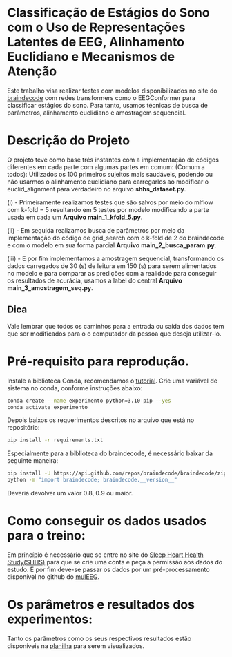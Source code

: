 # Classificação de Estágios do Sono com o Uso de Representações Latentes de EEG, Alinhamento Euclidiano e Mecanismos de Atenção
Este trabalho visa realizar testes com modelos disponibilizados no site do [braindecode](https://braindecode.org/stable/api.html#models) com redes transformers como 
o EEGConformer para classificar estágios do sono. Para tanto, usamos técnicas de busca de parâmetros, alinhamento euclidiano 
e amostragem sequencial.

# Descrição do Projeto
O projeto teve como base três instantes com a implementação de códigos diferentes em cada parte com algumas partes em comum:
(Comum a todos): Utilizados os 100 primeiros sujeitos mais saudáveis, podendo ou não usarmos o alinhamento euclidiano para
carregarlos ao modificar o euclid_alignment para verdadeiro no arquivo **shhs_dataset.py**.

(i) - Primeiramente realizamos testes que são salvos por meio do mlflow com k-fold = 5 resultando em 5 testes por modelo
modificando a parte usada em cada um **Arquivo main_1_kfold_5.py**.

(ii) - Em seguida realizamos busca de parâmetros por meio da implementação do código de grid_search com o k-fold de 2 do braindecode e com o
modelo em sua forma parcial **Arquivo main_2_busca_param.py**.


(iii) - E por fim implementamos a amostragem sequencial, transformando os dados carregados de 30 (s) de leitura em 150 (s) para serem alimentados
no modelo e para comparar as predições com a realidade para conseguir os resultados de acurácia, usamos a label do central **Arquivo main_3_amostragem_seq.py**.

## Dica
Vale lembrar que todos os caminhos para a entrada ou saída dos dados tem que ser modificados para o o computador da pessoa que deseja utilizar-lo.

# Pré-requisito para reprodução.
Instale a biblioteca Conda, recomendamos o [tutorial](https://docs.conda.io/projects/conda/en/latest/user-guide/install/index.html). Crie uma variável de sistema no conda, conforme instruções abaixo:

```bash
conda create --name experimento python=3.10 pip --yes
conda activate experimento
```


Depois baixos os requerimentos descritos no arquivo que está no repositório:
```bash
pip install -r requirements.txt
```

Especialmente para a biblioteca do braindecode, é necessário baixar da seguinte maneira:
```bash
pip install -U https://api.github.com/repos/braindecode/braindecode/zipball/master#egg=braindecode
python -m "import braindecode; braindecode.__version__"
```
Deveria devolver um valor 0.8, 0.9 ou maior.

# Como conseguir os dados usados para o treino:
Em princípio é necessário que se entre no site do [Sleep Heart Health Study(SHHS)](https://sleepdata.org/datasets/shhs) para que se crie uma conta e peça a permissão aos dados do estudo. E por fim deve-se passar os dados por um pré-processamento disponível no github do [mulEEG](https://github.com/likith012/mulEEG/tree/main/preprocessing/shhs).


# Os parâmetros e resultados dos experimentos:
Tanto os parâmetros como os seus respectivos resultados estão disponíveis na [planilha](https://docs.google.com/spreadsheets/d/1q3-GsbcvHWdnrMp_I3fvmrjWTIUWpZhL2g6lhM-65GM/edit?usp=sharing) para serem visualizados.
